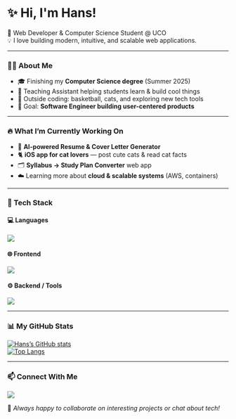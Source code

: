 # ✨ Hi, I'm Hans!  
🚀 Web Developer & Computer Science Student @ UCO  
💡 I love building modern, intuitive, and scalable web applications.

---

### 👨‍💻 About Me  
- 🎓 Finishing my **Computer Science degree** (Summer 2025)  
- 💼 Teaching Assistant helping students learn & build cool things  
- 🏀 Outside coding: basketball, cats, and exploring new tech tools  
- 🎯 Goal: **Software Engineer building user-centered products**

---

### 🔥 What I’m Currently Working On  
- 📱 **AI-powered Resume & Cover Letter Generator**  
- 🐈 **iOS app for cat lovers** — post cute cats & read cat facts  
- 🗂️ **Syllabus → Study Plan Converter** web app  
- ☁️ Learning more about **cloud & scalable systems** (AWS, containers)

---

### 🧰 Tech Stack

#### 💻 Languages
<p>
<img src="https://skillicons.dev/icons?i=js,ts,java,cpp,python,sql" />
</p>

#### 🌐 Frontend
<p>
<img src="https://skillicons.dev/icons?i=react,nextjs,tailwind,html,css" />
</p>

#### ⚙️ Backend / Tools
<p>
<img src="https://skillicons.dev/icons?i=nodejs,express,spring,postgres,dynamodb,git,github,docker,aws" />
</p>

---

### 📊 My GitHub Stats  
[![Hans’s GitHub stats](https://github-readme-stats.vercel.app/api?username=YOUR_USERNAME&show_icons=true&theme=tokyonight)](https://github.com/anuraghazra/github-readme-stats)  
[![Top Langs](https://github-readme-stats.vercel.app/api/top-langs/?username=YOUR_USERNAME&layout=compact&theme=tokyonight)](https://github.com/anuraghazra/github-readme-stats)

---

### 📫 Connect With Me  
<p>
<a href="https://www.linkedin.com/in/yong-shen-hans-wong/"><img src="https://skillicons.dev/icons?i=linkedin" /></a>
</p>

💬 *Always happy to collaborate on interesting projects or chat about tech!*
